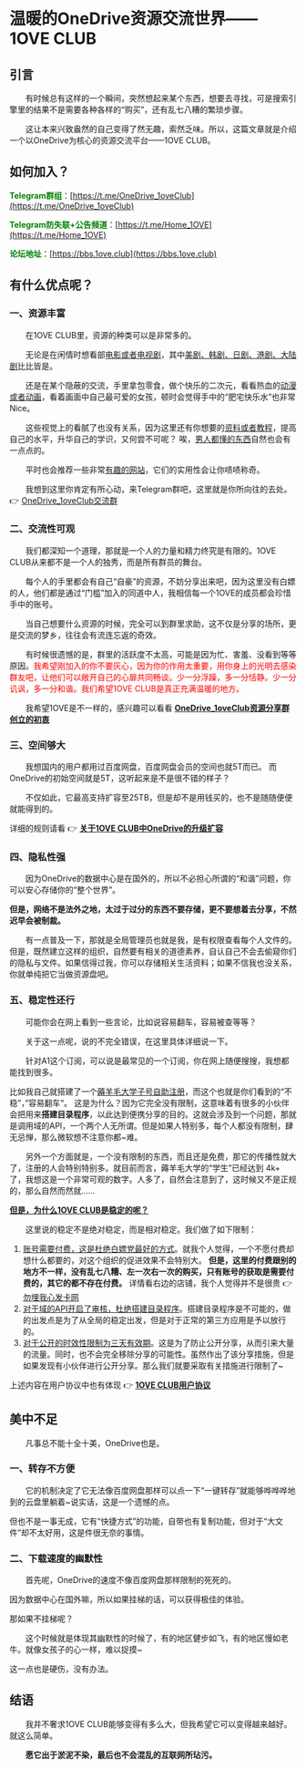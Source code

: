 # 温暖的OneDrive资源交流世界——1OVE CLUB

## 引言

&emsp;&emsp;有时候总有这样的一个瞬间，突然想起来某个东西，想要去寻找，可是搜索引擎里的结果不是需要各种各样的“购买”，还有乱七八糟的繁琐步骤。

&emsp;&emsp;这让本来兴致盎然的自己变得了然无趣，索然乏味。所以，这篇文章就是介绍一个以OneDrive为核心的资源交流平台——1OVE CLUB。

## 如何加入？

<font style="color:green">**Telegram群组**</font>：[https://t.me/OneDrive_1oveClub](https://t.me/OneDrive_1oveClub)

<font style="color:green">**Telegram防失联+公告频道**</font>：[https://t.me/Home_1OVE](https://t.me/Home_1OVE)

<font style="color:green">**论坛地址**</font>：[https://bbs.1ove.club](https://bbs.1ove.club)

## 有什么优点呢？

### 一、资源丰富

&emsp;&emsp;在1OVE CLUB里，资源的种类可以是非常多的。

&emsp;&emsp;无论是在闲情时想看部<u>电影或者电视剧</u>，其中<u>美剧、韩剧、日剧、港剧、大陆剧</u>比比皆是。

&emsp;&emsp;还是在某个隐蔽的交流，手里拿包零食，做个快乐的二次元，看看热血的<u>动漫或者动画</u>，看着画面中自己最可爱的女孩，顿时会觉得手中的“肥宅快乐水”也非常Nice。

&emsp;&emsp;这些视觉上的看腻了也没有关系，因为这里还有你想要的<u>资料或者教程</u>，提高自己的水平，升华自己的学识，又何尝不可呢？
唉，<u>男人都懂的东西</u>自然也会有一点点的。

&emsp;&emsp;平时也会推荐一些非常<u>有趣的网站</u>，它们的实用性会让你啧啧称奇。

&emsp;&emsp;我想到这里你肯定有所心动，来Telegram群吧，这里就是你所向往的去处。 👉 [OneDrive_1oveClub交流群](https://t.me/OneDrive_1oveClub)

### 二、交流性可观

&emsp;&emsp;我们都深知一个道理，那就是一个人的力量和精力终究是有限的。1OVE CLUB从来都不是一个人的独秀，而是所有群员的舞台。

&emsp;&emsp;每个人的手里都会有自己“自豪”的资源，不妨分享出来吧，因为这里没有白嫖的人，他们都是通过“门槛”加入的同道中人，我相信每一个1OVE的成员都会珍惜手中的账号。

&emsp;&emsp;当自己想要什么资源的时候，完全可以到群里求助，这不仅是分享的场所，更是交流的梦乡，往往会有流连忘返的奇效。

&emsp;&emsp;有时候很遗憾的是，群里的活跃度不太高，可能是因为忙、害羞、没看到等等原因。<font style="color:red">我希望刚加入的你不要灰心，因为你的作用太重要，用你身上的光明去感染群友吧，让他们可以敞开自己的心扉共同畅谈。少一分浮躁，多一分恬静。少一分讥讽，多一分和谐。我们希望1OVE CLUB是真正充满温暖的地方。</font>

&emsp;&emsp;我希望1OVE是不一样的，感兴趣可以看看 **[OneDrive_1oveClub资源分享群创立的初衷](https://www.qian.blue/archives/OneDrive_1oveClub-Original_Intention.html)**

### 三、空间够大

&emsp;&emsp;我想国内的用户都用过百度网盘，百度网盘会员的空间也就5T而已。
而OneDrive的初始空间就是5T，这听起来是不是很不错的样子？

&emsp;&emsp;不仅如此，它最高支持扩容至25TB，但是却不是用钱买的，也不是随随便便就能得到的。

详细的规则请看 👉 [**关于1OVE CLUB中OneDrive的升级扩容**](https://www.qian.blue/archives/About_OneDriveExpansion.html)

### 四、隐私性强

&emsp;&emsp;因为OneDrive的数据中心是在国外的，所以不必担心所谓的“和谐”问题，你可以安心存储你的“整个世界”。

**但是，网络不是法外之地，太过于过分的东西不要存储，更不要想着去分享，不然迟早会被制裁。**

&emsp;&emsp;有一点普及一下，那就是全局管理员也就是我，是有权限查看每个人文件的。但是，既然建立这样的组织，自然要有相关的道德素养，自认自己不会去偷窥你们的隐私与文件。如果信得过我，你可以存储相关生活资料；如果不信我也没关系，你就单纯把它当做资源盘吧。

### 五、稳定性还行

&emsp;&emsp;可能你会在网上看到一些言论，比如说容易翻车，容易被查等等？

&emsp;&emsp;关于这一点呢，说的不完全错误，在这里具体详细说一下。

&emsp;&emsp;针对A1这个订阅，可以说是最常见的一个订阅，你在网上随便搜搜，我想都能找到很多。

比如我自己就搭建了一个[薅羊毛大学子号自助注册](https://ceo.qiantigers.workers.dev/)，而这个也就是你们看到的“不稳”，”容易翻车“。
这是为什么？因为它完全没有限制，这意味着有很多的小伙伴会把用来**搭建目录程序**，以此达到便携分享的目的。这就会涉及到一个问题，那就是调用域的API，一个两个人无所谓。但是如果人特别多，每个人都没有限制，肆无忌惮，那么微软想不注意你都~难。

&emsp;&emsp;另外一个方面就是，一个没有限制的东西，而且还是免费，那它的传播性就大了，注册的人会特别特别多。就目前而言，薅羊毛大学的“学生”已经达到 4k+ 了，我想这是一个非常可观的数字。人多了，自然会注意到了，这时候又不是正规的，那么自然而然就……

**<u>但是，为什么1OVE CLUB是稳定的呢？</u>**

&emsp;&emsp;这里说的稳定不是绝对稳定，而是相对稳定。我们做了如下限制：

1. <u>账号需要付费，这是杜绝白嫖党最好的方式</u>。就我个人觉得，一个不愿付费却想什么都要的，对这个组织的促进效果不会特别大。 **但是，这里的付费跟别的地方不一样，没有乱七八糟、左一次右一次的购买，只有账号的获取是需要付费的，其它的都不存在付费。** 详情看右边的店铺，我个人觉得并不是很贵 👉 [勿埋我心发卡网](https://shop.qian.blue/)
2. <u>对于域的API开启了审核，杜绝搭建目录程序</u>。搭建目录程序是不可能的，做的出发点是为了从全局的稳定出发，但是对于正常的第三方应用是予以放行的。
3. <u>对于公开的时效性限制为三天有效期</u>。这是为了防止公开分享，从而引来大量的流量。同时，也不会完全移除分享的可能性。虽然作出了该分享措施，但是如果发现有小伙伴进行公开分享。那么我们就要采取有关措施进行限制了~

上述内容在用户协议中也有体现 👉 **[1OVE CLUB用户协议](https://www.qian.blue/archives/YongHuXieYi.html)**

## 美中不足

&emsp;&emsp;凡事总不能十全十美，OneDrive也是。

### 一、转存不方便

&emsp;&emsp;它的机制决定了它无法像百度网盘那样可以点一下“一键转存”就能够哗哗哗地到的云盘里躺着~说实话，这是一个遗憾的点。

但也不是一事无成，它有“快捷方式”的功能，自带也有复制功能，但对于“大文件”却不太好用，这是件很无奈的事情。

### 二、下载速度的幽默性

&emsp;&emsp;首先呢，OneDrive的速度不像百度网盘那样限制的死死的。

因为数据中心在国外嘛，所以如果挂梯的话，可以获得极佳的体验。

那如果不挂梯呢？

&emsp;&emsp;这个时候就是体现其幽默性的时候了，有的地区健步如飞，有的地区慢如老牛。就像女孩子的心一样，难以捉摸~

这一点也是硬伤，没有办法。

## 结语

&emsp;&emsp;我并不奢求1OVE CLUB能够变得有多么大，但我希望它可以变得越来越好。就这么简单。

&emsp;&emsp;**愿它出于淤泥不染，最后也不会混乱的互联网所玷污。**
